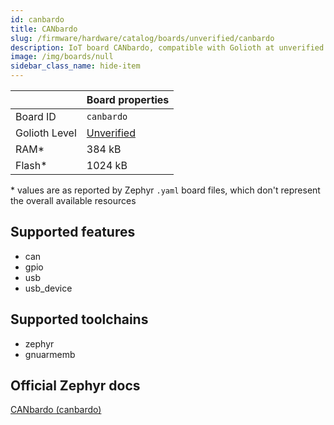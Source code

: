 ```yaml
---
id: canbardo
title: CANbardo
slug: /firmware/hardware/catalog/boards/unverified/canbardo
description: IoT board CANbardo, compatible with Golioth at unverified level.
image: /img/boards/null
sidebar_class_name: hide-item
---
```


[//]: # (This is an auto-generated file, do not edit! Changes to it will be lost upon re-generation)



|                | Board properties     |
| -------------  | -------------------- |
| Board ID       | `canbardo` |
| Golioth Level  | [Unverified](/firmware/hardware#unverified-boards) |
| RAM*           | 384 kB |
| Flash*         | 1024 kB |

\* values are as reported by Zephyr `.yaml` board files, which don't represent the overall available resources



## Supported features

* can
* gpio
* usb
* usb_device

## Supported toolchains

* zephyr
* gnuarmemb

## Official Zephyr docs

[CANbardo (canbardo)](https://docs.zephyrproject.org/latest/boards/others/canbardo/doc/index.html)
